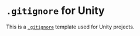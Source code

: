 # `.gitignore` for Unity
This is a [`.gitignore`](https://git-scm.com/docs/gitignore) template used for Unity projects.
